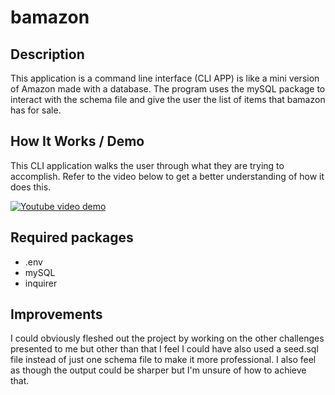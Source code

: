 # bamazon

## Description
This application is a command line interface (CLI APP) is like a mini version of Amazon made with a database. The program uses the mySQL package to interact with the schema file and give the user the list of items that bamazon has for sale. 

## How It Works / Demo
This CLI application walks the user through what they are trying to accomplish. Refer to the video below to get a better understanding of how it does this.


[![Youtube video demo](http://img.youtube.com/vi/e7BP1sf-Ry4&feature=youtu.be/0.jpg)](http://www.youtube.com/watch?v=e7BP1sf-Ry4&feature=youtu.be)


## Required packages
* .env
* mySQL
* inquirer

## Improvements
I could obviously fleshed out the project by working on the other challenges presented to me but other than that I feel I could have also used a seed.sql file instead of just one schema file to make it more professional. I also feel as though the output could be sharper but I'm unsure of how to achieve that.
